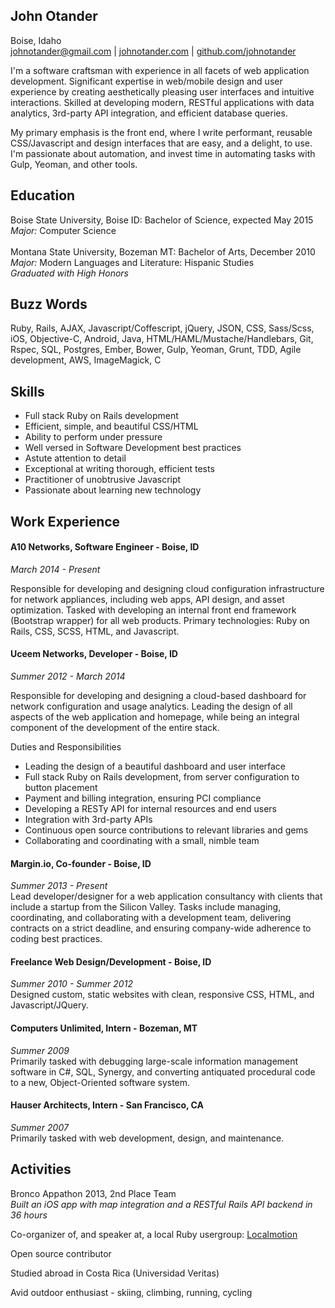 ## John Otander
Boise, Idaho   
[johnotander@gmail.com](mailto:johnotander@gmail.com) | [johnotander.com](http://www.johnotander.com) | [github.com/johnotander](https://github.com/johnotander)

I'm a software craftsman with experience in all facets of web application development. Significant expertise in web/mobile design and user experience by creating aesthetically pleasing user interfaces and intuitive interactions. Skilled at developing modern, RESTful applications with data analytics, 3rd-party API integration, and efficient database queries.

My primary emphasis is the front end, where I write performant, reusable CSS/Javascript and design interfaces that are easy, and a delight, to use. I'm passionate about automation, and invest time in automating tasks with Gulp, Yeoman, and other tools.

## Education
Boise State University, Boise ID: Bachelor of Science, expected May 2015   
_Major:_ Computer Science
<br>
<br>
Montana State University, Bozeman MT: Bachelor of Arts, December 2010   
_Major:_ Modern Languages and Literature: Hispanic Studies   
_Graduated with High Honors_

## Buzz Words

Ruby, Rails, AJAX, Javascript/Coffescript, jQuery, JSON, CSS, Sass/Scss, iOS, Objective-C, Android, Java, HTML/HAML/Mustache/Handlebars, Git, Rspec, SQL, Postgres, Ember, Bower, Gulp, Yeoman, Grunt, TDD, Agile development, AWS, ImageMagick, C

## Skills

  - Full stack Ruby on Rails development
  - Efficient, simple, and beautiful CSS/HTML
  - Ability to perform under pressure
  - Well versed in Software Development best practices
  - Astute attention to detail
  - Exceptional at writing thorough, efficient tests
  - Practitioner of unobtrusive Javascript
  - Passionate about learning new technology

## Work Experience

#### A10 Networks, Software Engineer - Boise, ID
_March 2014 - Present_
 
Responsible for developing and designing cloud configuration infrastructure for network appliances, including web apps, API design, and asset optimization. Tasked with developing an internal front end framework (Bootstrap wrapper) for all web products. Primary technologies: Ruby on Rails, CSS, SCSS, HTML, and Javascript.


#### Uceem Networks, Developer - Boise, ID   
_Summer 2012 - March 2014_

Responsible for developing and designing a cloud-based dashboard for network configuration and usage analytics. Leading the design of all aspects of the web application and homepage, while being an integral component of the development of the entire stack.

Duties and Responsibilities   

  - Leading the design of a beautiful dashboard and user interface
  - Full stack Ruby on Rails development, from server configuration to button placement
  - Payment and billing integration, ensuring PCI compliance
  - Developing a RESTy API for internal resources and end users
  - Integration with 3rd-party APIs
  - Continuous open source contributions to relevant libraries and gems
  - Collaborating and coordinating with a small, nimble team

#### Margin.io, Co-founder - Boise, ID   
_Summer 2013 - Present_  
Lead developer/designer for a web application consultancy with clients that include a startup from the Silicon Valley. Tasks include managing, coordinating, and collaborating with a development team, delivering contracts on a strict deadline, and ensuring company-wide adherence to coding best practices.

#### Freelance Web Design/Development - Boise, ID   
_Summer 2010 - Summer 2012_  
Designed custom, static websites with clean, responsive CSS, HTML, and Javascript/JQuery.

#### Computers Unlimited, Intern - Bozeman, MT   
_Summer 2009_  
Primarily tasked with debugging large-scale information management software in C#, SQL, Synergy, and converting antiquated procedural code to a new, Object-Oriented software system.

#### Hauser Architects, Intern - San Francisco, CA   
_Summer 2007_  
Primarily tasked with web development, design, and maintenance.

## Activities

Bronco Appathon 2013, 2nd Place Team  
_Built an iOS app with map integration and a RESTful Rails API backend in 36 hours_

Co-organizer of, and speaker at, a local Ruby usergroup: [Localmotion](http://localmotion.io) 

Open source contributor

Studied abroad in Costa Rica (Universidad Veritas)

Avid outdoor enthusiast - skiing, climbing, running, cycling
